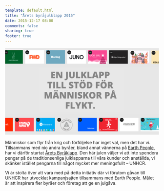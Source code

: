 ```yaml
---
template: default.html
title: "Årets byråjulklapp 2015"
date: 2015-12-17 08:00
comments: false
sharing: true
footer: true
---
```


![Skärmdump](/images/content/projects/aretsbyrajulklapp/desktop.png)

Människor som flyr från krig och förföljelse har inget val, men det har vi. Tillsammans med nio andra byråer, bland annat vännerna på [Earth People][0], har vi därför startat [Årets Byråklapp][1]. Den här julen väljer vi att inte spendera pengar på de traditionsenliga julklapparna till våra kunder och anställda, vi skänker istället pengarna till något mycket mer meningsfullt – UNHCR. 

Vi är stolta över att vara med på detta initiativ där vi förutom gåvan till [UNHCR][2] har utvecklat kampanjsajten tillsammans med Earth People. Målet är att inspirera fler byråer och företag att ge en julgåva.

[0]: http://earthpeople.se/
[1]: http://aretsbyrajulklapp.se/
[2]: http://www.unhcr-northerneurope.org/